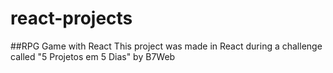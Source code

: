 # react-projects

##RPG Game with React
This project was made in React during a challenge called "5 Projetos em 5 Dias" by B7Web
